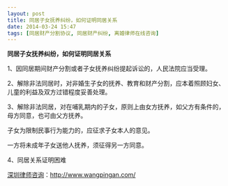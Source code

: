 ```yaml
---
layout: post
title: 同居子女抚养纠纷，如何证明同居关系
date: 2014-03-24 15:47
tags: [同居财产分割协议, 同居财产纠纷, 离婚律师在线咨询]
---
```

<strong>同居子女抚养纠纷，如何证明同居关系</strong>

1、因同居期间财产分割或者子女抚养纠纷提起诉讼的，人民法院应当受理。

2、解除非法同居时，对非婚生子女的抚养、教育和财产分割，应本着照顾妇女、儿童的利益及双方过错程度妥善处理。

3、解除非法同居，对在哺乳期内的子女，原则上由女方抚养，如父方有条件的，母方同意，也可由父方抚养。

子女为限制民事行为能力的，应征求子女本人的意见。

一方将未成年子女送他人抚养，须征得另一方同意。

4、同居关系证明困难

<a href="http://www.wangpingan.com/">深圳律师咨询</a>：<a href="http://www.wangpingan.com/">http://www.wangpingan.com/</a>

